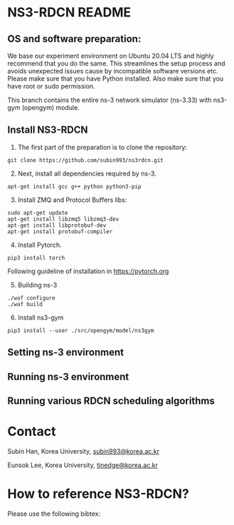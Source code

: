 
NS3-RDCN README
================================

## OS and software preparation:

We base our experiment environment on Ubuntu 20.04 LTS and highly recommend that you do the same. This streamlines the setup process and avoids unexpected issues cause by incompatible software versions etc. Please make sure that you have Python installed. Also make sure that you have root or sudo permission.

This branch contains the entire ns-3 network simulator (ns-3.33) with ns3-gym (opengym) module.

## Install NS3-RDCN 

1. The first part of the preparation is to clone the repository:

```shell
git clone https://github.com/subin993/ns3rdcn.git
```

2. Next, install all dependencies required by ns-3.

```shell
apt-get install gcc g++ python python3-pip
```

3. Install ZMQ and Protocol Buffers libs:

```shell
sudo apt-get update
apt-get install libzmq5 libzmq3-dev
apt-get install libprotobuf-dev
apt-get install protobuf-compiler
```

4. Install Pytorch.

```shell
pip3 install torch
```

Following guideline of installation in https://pytorch.org

5. Building ns-3

```shell
./waf configure
./waf build
```

6. Install ns3-gym

```shell
pip3 install --user ./src/opengym/model/ns3gym
```

## Setting ns-3 environment


## Running ns-3 environment


## Running various RDCN scheduling algorithms

Contact
================================
Subin Han, Korea University, subin993@korea.ac.kr

Eunsok Lee, Korea University, tinedge@korea.ac.kr


How to reference NS3-RDCN?
================================
Please use the following bibtex:

<blank>
